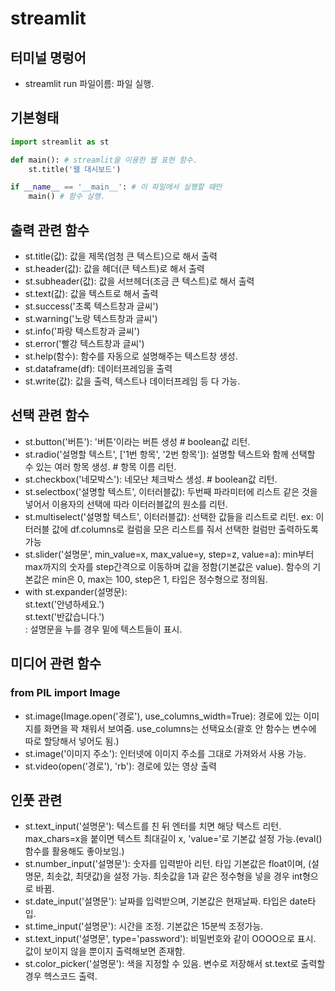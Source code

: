 # streamlit

## 터미널 명렁어
- streamlit run 파일이름: 파일 실행.

## 기본형태
```python
import streamlit as st

def main(): # streamlit을 이용한 웹 표현 함수.
    st.title('웹 대시보드')

if __name__ == '__main__': # 이 파일에서 실행할 때만
    main() # 함수 실행.
```

## 출력 관련 함수
- st.title(값): 값을 제목(엄청 큰 텍스트)으로 해서 출력
- st.header(값): 값을 헤더(큰 텍스트)로 해서 출력
- st.subheader(값): 값을 서브헤더(조금 큰 텍스트)로 해서 출력
- st.text(값): 값을 텍스트로 해서 출력
- st.success('초록 텍스트창과 글씨')
- st.warning('노랑 텍스트창과 글씨')
- st.info('파랑 텍스트창과 글씨')
- st.error('빨강 텍스트창과 글씨')
- st.help(함수): 함수를 자동으로 설명해주는 텍스트창 생성.
- st.dataframe(df): 데이터프레임을 출력
- st.write(값): 값을 출력, 텍스트나 데이터프레임 등 다 가능.

## 선택 관련 함수
- st.button('버튼'): '버튼'이라는 버튼 생성 # boolean값 리턴.
- st.radio('설명할 텍스트', ['1번 항목', '2번 항목']): 설명할 텍스트와 함께 선택할 수 있는 여러 항목 생성. # 항목 이름 리턴.
- st.checkbox('네모박스'): 네모난 체크박스 생성. # boolean값 리턴.
- st.selectbox('설명할 텍스트', 이터러블값): 두번째 파라미터에 리스트 같은 것을 넣어서 이용자의 선택에 따라 이터러블값의 원소를 리턴.
- st.multiselect('설명할 텍스트', 이터러블값): 선택한 값들을 리스트로 리턴.
ex: 이터러블 값에 df.columns로 컬럼을 모은 리스트를 줘서 선택한 컬럼만 출력하도록 가능
- st.slider('설명문', min_value=x, max_value=y, step=z, value=a):  min부터 max까지의 숫자를 step간격으로 이동하며 값을 정함(기본값은 value).  함수의 기본값은 min은 0, max는 100, step은 1, 타입은 정수형으로 정의됨.  
- with st.expander(설명문):  
    st.text('안녕하세요.')  
    st.text('반값습니다.')  
: 설명문을 누를 경우 밑에 텍스트들이 표시.

## 미디어 관련 함수
### from PIL import Image
- st.image(Image.open('경로'), use_columns_width=True): 경로에 있는 이미지를 화면을 꽉 채워서 보여줌. use_columns는 선택요소(괄호 안 함수는 변수에 따로 할당해서 넣어도 됨.)
- st.image('이미지 주소'): 인터넷에 이미지 주소를 그대로 가져와서 사용 가능.
- st.video(open('경로'), 'rb'): 경로에 있는 영상 출력

## 인풋 관련
- st.text_input('설명문'): 텍스트를 친 뒤 엔터를 치면 해당 텍스트 리턴. max_chars=x을 붙이면 텍스트 최대길이 x, 'value='로 기본값 설정 가능.(eval() 함수를 활용해도 좋아보임.)
- st.number_input('설명문'): 숫자를 입력받아 리턴. 타입 기본값은 float이며, (설명문, 최솟값, 최댓값)을 설정 가능. 최솟값을 1과 같은 정수형을 넣을 경우 int형으로 바뀜.
- st.date_input('설명문'): 날짜를 입력받으며, 기본값은 현재날짜. 타입은 date타입.
- st.time_input('설명문'): 시간을 조정. 기본값은 15분씩 조정가능.
- st.text_input('설명문', type='password'): 비밀번호와 같이 OOOO으로 표시. 값이 보이지 않을 뿐이지 출력해보면 존재함.
- st.color_picker('설명문'): 색을 지정할 수 있음. 변수로 저장해서 st.text로 출력할 경우 헥스코드 출력.